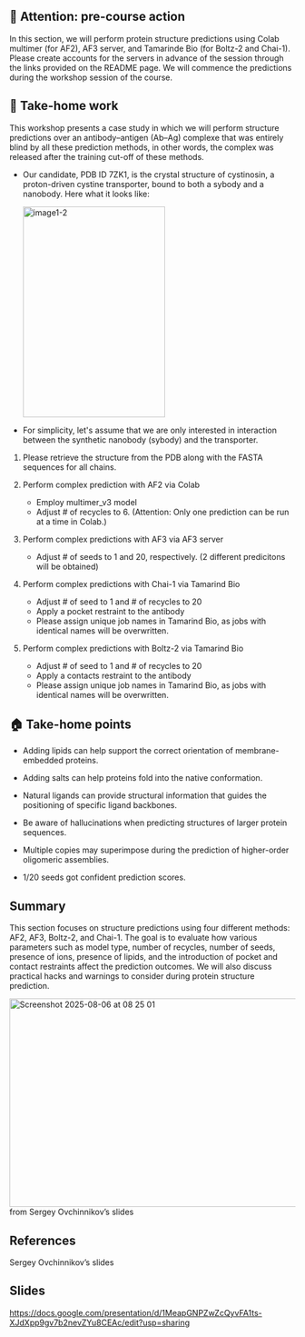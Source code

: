 ## 🚨 Attention: pre-course action

In this section, we will perform protein structure predictions using Colab multimer (for AF2), AF3 server, and Tamarinde Bio (for Boltz-2 and Chai-1). Please create accounts for the servers in advance of the session through the links provided on the README page. We will commence the predictions during the workshop session of the course.

##  📝 Take-home work

This workshop presents a case study in which we will perform structure predictions over an antibody–antigen (Ab–Ag) complexe that was entirely blind by all these prediction methods, in other words, the complex was released after the training cut-off of these methods.

- Our candidate, PDB ID 7ZK1, is the crystal structure of cystinosin, a proton-driven cystine transporter, bound to both a sybody and a nanobody. Here what it looks like:

  <img width="250" height="371" alt="image1-2" src="https://github.com/user-attachments/assets/b822be23-8672-4e5e-89bb-221ef7bfc4f4" />

- For simplicity, let's assume that we are only interested in interaction between the synthetic nanobody (sybody) and the transporter.

1) Please retrieve the structure from the PDB along with the FASTA sequences for all chains.

2) Perform complex prediction with AF2 via Colab
   - Employ multimer_v3 model 
   - Adjust # of recycles to 6. (Attention: Only one prediction can be run at a time in Colab.)

3) Perform complex predictions with AF3 via AF3 server
   - Adjust # of seeds to 1 and 20, respectively. (2 different predicitons will be obtained)

4) Perform complex predictions with Chai-1 via Tamarind Bio
   - Adjust # of seed to 1 and # of recycles to 20
   - Apply a pocket restraint to the antibody
   - Please assign unique job names in Tamarind Bio, as jobs with identical names will be overwritten.

5) Perform complex predictions with Boltz-2 via Tamarind Bio
   - Adjust # of seed to 1 and # of recycles to 20
   - Apply a contacts restraint to the antibody
   - Please assign unique job names in Tamarind Bio, as jobs with identical names will be overwritten.


## 🏠 Take-home points

- Adding lipids can help support the correct orientation of membrane-embedded proteins.

- Adding salts can help proteins fold into the native conformation.

- Natural ligands can provide structural information that guides the positioning of specific ligand backbones.

- Be aware of hallucinations when predicting structures of larger protein sequences.

- Multiple copies may superimpose during the prediction of higher-order oligomeric assemblies.

- 1/20 seeds got confident prediction scores.

## Summary

This section focuses on structure predictions using four different methods: AF2, AF3, Boltz-2,
and Chai-1. The goal is to evaluate how various parameters such as model type, number of recycles, number of seeds, presence of ions, presence of lipids, and the introduction of pocket and contact restraints affect the prediction outcomes. We will also discuss practical hacks and warnings to consider during protein structure prediction.

<img width="672" height="367" alt="Screenshot 2025-08-06 at 08 25 01" src="https://github.com/user-attachments/assets/90fc4ece-9bf8-48fc-9658-6fd830207281" />
 from Sergey Ovchinnikov’s slides

## References

Sergey Ovchinnikov’s slides

## Slides

https://docs.google.com/presentation/d/1MeapGNPZwZcQyvFA1ts-XJdXpp9gv7b2nevZYu8CEAc/edit?usp=sharing
